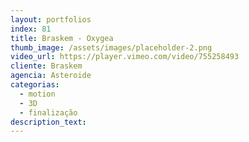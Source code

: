 ```yaml
---
layout: portfolios
index: 81
title: Braskem - Oxygea
thumb_image: /assets/images/placeholder-2.png
video_url: https://player.vimeo.com/video/755258493
cliente: Braskem
agencia: Asteroide
categorias:
  - motion
  - 3D
  - finalização
description_text:
---
```

